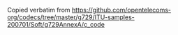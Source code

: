 Copied verbatim from https://github.com/opentelecoms-org/codecs/tree/master/g729/ITU-samples-200701/Soft/g729AnnexA/c_code
